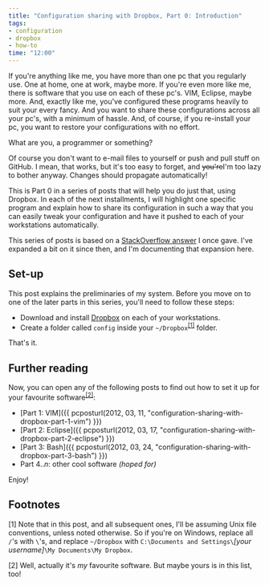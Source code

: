 ```yaml
---
title: "Configuration sharing with Dropbox, Part 0: Introduction"
tags:
- configuration
- dropbox
- how-to
time: "12:00"
---
```

If you're anything like me, you have more than one pc that you regularly use.
One at home, one at work, maybe more. If you're even more like me, there is
software that you use on each of these pc's. VIM, Eclipse, maybe more. And,
exactly like me, you've configured these programs heavily to suit your every
fancy. And you want to share these configurations across all your pc's, with a
minimum of hassle. And, of course, if you re-install your pc, you want to
restore your configurations with no effort.

What are you, a programmer or something?

Of course you don't want to e-mail files to yourself or push and pull stuff on
GitHub. I mean, that works, but it's too easy to forget, and <span
style="text-decoration: line-through;">you're</span>I'm too lazy to bother
anyway. Changes should propagate automatically!

This is Part 0 in a series of posts that will help you do just that, using
Dropbox. In each of the next installments, I will highlight one specific
program and explain how to share its configuration in such a way that you can
easily tweak your configuration and have it pushed to each of your workstations
automatically.

This series of posts is based on a [StackOverflow answer](http://stackoverflow.com/a/1184897/127863) I once gave. I've expanded a
bit on it since then, and I'm documenting that expansion here.

Set-up
------

This post explains the preliminaries of my system. Before you move on to one of
the later parts in this series, you'll need to follow these steps:

* Download and install [Dropbox](http://www.dropbox.com) on each of your
  workstations.
* Create a folder called `config` inside your
  `~/Dropbox`<sup>[[1]](#note1)</sup>
  folder.

That's it.

Further reading
---------------

Now, you can open any of the following posts to find out how to set it up for your favourite software<sup>[[2]](#note2)</sup>:

* [Part 1: VIM]({{ pcposturl(2012, 03, 11, "configuration-sharing-with-dropbox-part-1-vim") }})
* [Part 2: Eclipse]({{ pcposturl(2012, 03, 17, "configuration-sharing-with-dropbox-part-2-eclipse") }})
* [Part 3: Bash]({{ pcposturl(2012, 03, 24, "configuration-sharing-with-dropbox-part-3-bash") }})
* Part 4.._n_: other cool software _(hoped for)_

Enjoy!

Footnotes
---------

<a name="note1"></a>[1] Note that in this post, and all subsequent ones, I'll be assuming Unix file conventions, unless noted otherwise. So if you're on Windows, replace all `/`'s with `\`'s, and replace `~/Dropbox` with `C:\Documents and Settings\`_[your username]_`\My Documents\My Dropbox`.

<a name="note2"></a>[2] Well, actually it's _my_ favourite software. But maybe yours is in this list, too!

